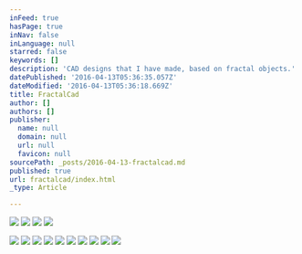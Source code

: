 ```yaml
---
inFeed: true
hasPage: true
inNav: false
inLanguage: null
starred: false
keywords: []
description: 'CAD designs that I have made, based on fractal objects.'
datePublished: '2016-04-13T05:36:35.057Z'
dateModified: '2016-04-13T05:36:18.669Z'
title: FractalCad
author: []
authors: []
publisher:
  name: null
  domain: null
  url: null
  favicon: null
sourcePath: _posts/2016-04-13-fractalcad.md
published: true
url: fractalcad/index.html
_type: Article

---
```

![](https://the-grid-user-content.s3-us-west-2.amazonaws.com/273a93e4-20ce-4977-a33a-caf67886189d.jpg)
![](https://the-grid-user-content.s3-us-west-2.amazonaws.com/2322bfe0-78c5-4808-8983-4ed93d5d6b6f.jpg)
![](https://the-grid-user-content.s3-us-west-2.amazonaws.com/ae32fc03-eddf-454b-be26-ec4c00fe4e92.jpg)
![](https://the-grid-user-content.s3-us-west-2.amazonaws.com/94b22630-0f44-4945-98ac-502271c7c149.jpg)

  
![](https://the-grid-user-content.s3-us-west-2.amazonaws.com/bb64f7bc-66b7-4f2a-806e-0bd2285bcbcf.jpg)
![](https://the-grid-user-content.s3-us-west-2.amazonaws.com/2ff0ef3a-7bd5-4cb5-82e8-0ebf88ad0f66.jpg)
![](https://the-grid-user-content.s3-us-west-2.amazonaws.com/060e4d77-e582-44bb-bc04-ea599ca58bfb.jpg)
![](https://the-grid-user-content.s3-us-west-2.amazonaws.com/d1bd2ef1-d07d-4681-a8c1-b33e4ceef6fa.jpg)
![](https://the-grid-user-content.s3-us-west-2.amazonaws.com/bb237c59-5936-4910-a5de-7e7c387d1752.jpg)
![](https://the-grid-user-content.s3-us-west-2.amazonaws.com/f2254772-1831-4c5d-852e-3c33939503f1.jpg)
![](https://the-grid-user-content.s3-us-west-2.amazonaws.com/083e63e8-70ad-47ca-a690-7ccc821e9be6.jpg)
![](https://the-grid-user-content.s3-us-west-2.amazonaws.com/35308254-e093-4ff9-ba60-3eefaa86bc9a.jpg)
![](https://the-grid-user-content.s3-us-west-2.amazonaws.com/28b808ea-4dd9-4281-b07e-f34db9651560.jpg)
![](https://the-grid-user-content.s3-us-west-2.amazonaws.com/15ba2826-008d-4813-a953-30db36e4640b.jpg)